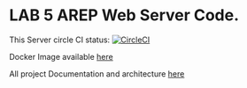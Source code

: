 # LAB 5 AREP Web Server Code.

This Server circle CI status: 
[![CircleCI](https://circleci.com/gh/AndresMarcelo7/WebServerDocker.svg?style=svg)](https://circleci.com/gh/AndresMarcelo7/WebServerDocker)


Docker Image available [here](https://hub.docker.com/repository/docker/andresmarcelo7/arep5web)

All project Documentation and architecture  [here](https://github.com/AndresMarcelo7/LAB5-AREP)
